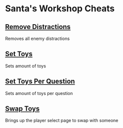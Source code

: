 # Santa's Workshop Cheats

## [Remove Distractions](removeDistractions.js)
Removes all enemy distractions

## [Set Toys](setToys.js)
Sets amount of toys

## [Set Toys Per Question](setToysPerQ.js)
Sets amount of toys per question

## [Swap Toys](swapToys.js)
Brings up the player select page to swap with someone